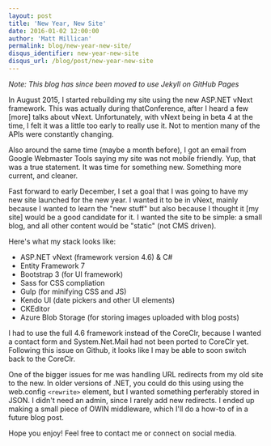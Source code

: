 ```yaml
---
layout: post
title: 'New Year, New Site'
date: 2016-01-02 12:00:00
author: 'Matt Millican'
permalink: blog/new-year-new-site/
disqus_identifier: new-year-new-site
disqus_url: /blog/post/new-year-new-site
---
```


_Note: This blog has since been moved to use Jekyll on GitHub Pages_

In August 2015, I started rebuilding my site using the new ASP.NET vNext framework.  This was actually during thatConference, after I heard a few [more] talks about vNext.  Unfortunately, with vNext being in beta 4 at the time, I felt it was a little too early to really use it.  Not to mention many of the APIs were constantly changing.

Also around the same time (maybe a month before), I got an email from Google Webmaster Tools saying my site was not mobile friendly.  Yup, that was a true statement.  It was time for something new.  Something more current, and cleaner.  

Fast forward to early December, I set a goal that I was going to have my new site launched for the new year.  I wanted it to be in vNext, mainly because I wanted to learn the "new stuff" but also because I thought it [my site] would be a good candidate for it.  I wanted the site to be simple: a small blog, and all other content would be "static" (not CMS driven).  

Here's what my stack looks like:

- ASP.NET vNext (framework version 4.6) & C#
- Entity Framework 7
- Bootstrap 3 (for UI framework)
- Sass for CSS compliation
- Gulp (for minifying CSS and JS)
- Kendo UI (date pickers and other UI elements)
- CKEditor
- Azure Blob Storage (for storing images uploaded with blog posts)

I had to use the full 4.6 framework instead of the CoreClr, because I wanted a contact form and System.Net.Mail had not been ported to CoreClr yet.   Following this issue on Github, it looks like I may be able to soon switch back to the CoreClr.

One of the bigger issues for me was handling URL redirects from my old site to the new.  In older versions of .NET, you could do this using using the web.config `<rewrite>` element, but I wanted something perferably stored in JSON.  I didn't need an admin, since I rarely add new redirects.  I ended up making a small piece of OWIN middleware, which I'll do a how-to of in a future blog post.

Hope you enjoy!  Feel free to contact me or connect on social media.